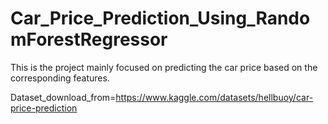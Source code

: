 # Car_Price_Prediction_Using_RandomForestRegressor
This is the project mainly focused on predicting the car price based on the corresponding features.


Dataset_download_from=https://www.kaggle.com/datasets/hellbuoy/car-price-prediction
